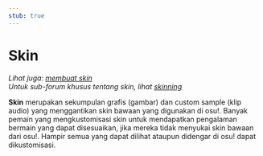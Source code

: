 ```yaml
---
stub: true
---
```


# Skin

*Lihat juga: [membuat skin](/wiki/Skinning)*\
*Untuk sub-forum khusus tentang skin, lihat [skinning](https://osu.ppy.sh/community/forums/15)*

**Skin** merupakan sekumpulan grafis (gambar) dan custom sample (klip audio) yang menggantikan skin bawaan yang digunakan di osu!. Banyak pemain yang mengkustomisasi skin untuk mendapatkan pengalaman bermain yang dapat disesuaikan, jika mereka tidak menyukai skin bawaan dari osu!. Hampir semua yang dapat dilihat ataupun didengar di osu! dapat dikustomisasi.
